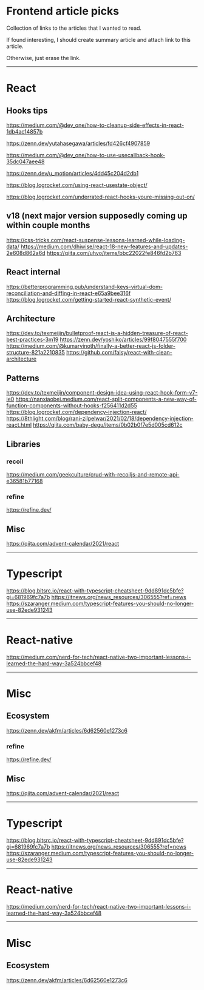 <!--
{
  "type": "learn",
  "tags": ["web", "react"]
}
-->
# Frontend article picks
Collection of links to the articles that I wanted to read.

If found interesting, I should create summary article and attach link to this article.

Otherwise, just erase the link.

---

# React
## Hooks tips
https://medium.com/@dev_one/how-to-cleanup-side-effects-in-react-1db4ac14857b

https://zenn.dev/yutahasegawa/articles/fd426cf4907859

https://medium.com/@dev_one/how-to-use-usecallback-hook-35dc047aee48

https://zenn.dev/u_motion/articles/4dd45c204d2db1

https://blog.logrocket.com/using-react-usestate-object/

https://blog.logrocket.com/underrated-react-hooks-youre-missing-out-on/

## v18 (next major version supposedly coming up within couple months
https://css-tricks.com/react-suspense-lessons-learned-while-loading-data/
https://medium.com/dhiwise/react-18-new-features-and-updates-2e608d862a6d
https://qiita.com/uhyo/items/bbc22022fe846fd2b763

## React internal
https://betterprogramming.pub/understand-keys-virtual-dom-reconciliation-and-diffing-in-react-e65a9bee316f
https://blog.logrocket.com/getting-started-react-synthetic-event/

## Architecture
https://dev.to/texmeijin/bulletproof-react-is-a-hidden-treasure-of-react-best-practices-3m19
https://zenn.dev/yoshiko/articles/99f8047555f700
https://medium.com/@kumarvinoth/finally-a-better-react-js-folder-structure-821a2210835
https://github.com/falsy/react-with-clean-architecture

## Patterns
https://dev.to/texmeijin/component-design-idea-using-react-hook-form-v7-ie0
https://nanxiaobei.medium.com/react-split-components-a-new-way-of-function-components-without-hooks-f256411d2d55
https://blog.logrocket.com/dependency-injection-react/
https://8thlight.com/blog/rani-zilpelwar/2021/02/18/dependency-injection-react.html
https://qiita.com/baby-degu/items/0b02b0f7e5d005cd612c

## Libraries
### recoil
https://medium.com/geekculture/crud-with-recoiljs-and-remote-api-e36581b77168

### refine
https://refine.dev/

## Misc
https://qiita.com/advent-calendar/2021/react

---

# Typescript
https://blog.bitsrc.io/react-with-typescript-cheatsheet-9dd891dc5bfe?gi=681969fc7a7b
https://itnews.org/news_resources/306555?ref=news
https://szaranger.medium.com/typescript-features-you-should-no-longer-use-82ede931243

---

# React-native
https://medium.com/nerd-for-tech/react-native-two-important-lessons-i-learned-the-hard-way-3a524bbcef48

---

# Misc
## Ecosystem
https://zenn.dev/akfm/articles/6d62560e1273c6



### refine
https://refine.dev/

## Misc
https://qiita.com/advent-calendar/2021/react

---

# Typescript
https://blog.bitsrc.io/react-with-typescript-cheatsheet-9dd891dc5bfe?gi=681969fc7a7b
https://itnews.org/news_resources/306555?ref=news
https://szaranger.medium.com/typescript-features-you-should-no-longer-use-82ede931243

---

# React-native
https://medium.com/nerd-for-tech/react-native-two-important-lessons-i-learned-the-hard-way-3a524bbcef48

---

# Misc
## Ecosystem
https://zenn.dev/akfm/articles/6d62560e1273c6
